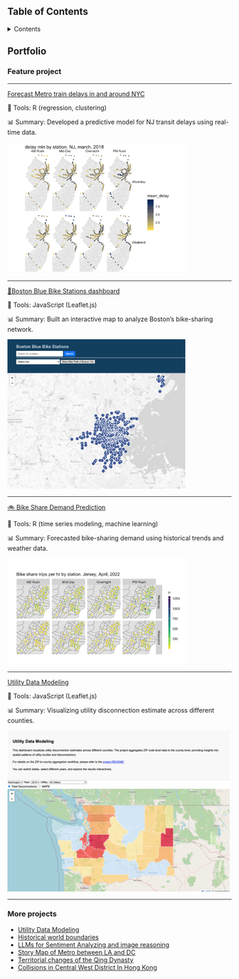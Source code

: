 
## Table of Contents

<details>

   <summary>Contents</summary>

1. [Portfolio](#portfolio)
   1. [Feature project](#feature-project)
   1. [More projects](#more-projects)

</details>


## Portfolio

### Feature project

---
[Forecast Metro train delays in and around NYC](https://sujiatong.github.io/Forecast_Metro_train_delays/ppa_final.html)

📍 Tools: R (regression, clustering)

📊 Summary: Developed a predictive model for NJ transit delays using real-time data.

<img src="images/metro_delay.png?raw=true" width="400"/>

---

[🚴Boston Blue Bike Stations dashboard](https://sujiatong.github.io/Boston_bike_dashboard/boston_bike/index.html)  

📍 Tools: JavaScript (Leaflet.js)

📊 Summary: Built an interactive map to analyze Boston’s bike-sharing network.

<img src="images/boston_bike.png?raw=true" width="400"/>

---
[🚲 Bike Share Demand Prediction](https://sujiatong.github.io/ppa_upenn/hw5b/Su_Jiatong_HW5b.html)

📍 Tools: R (time series modeling, machine learning)

📊 Summary: Forecasted bike-sharing demand using historical trends and weather data.

<img src="images/bike_share.png?raw=true" width="400"/>

---

[Utility Data Modeling](https://sujiatong.github.io/MUSA-Praticum-Jiatong/dashboard/index.html)

📍 Tools:  JavaScript (Leaflet.js)

📊 Summary: Visualizing utility disconnection estimate across different counties.

<img src="images/utility.png" width="500"/>

---

### More projects

- [Utility Data Modeling](https://github.com/sujiatong/MUSA-Praticum-Jiatong?tab=readme-ov-file)
- [Historical world boundaries](https://sujiatong.github.io/engagement_project/frontend/index.html)
- [LLMs for Sentiment Analyzing and image reasoning](https://github.com/sujiatong/Final-project-MUSA-6950)
- [Story Map of Metro between LA and DC](https://sujiatong.github.io/story_map_project/jiatong%20su/)
- [Territorial changes of the Qing Dynasty](https://sujiatong.github.io/30DayMap-Jiatong/day12/day12.html)
- [Collisions in Central West District In Hong Kong](https://sujiatong.github.io/30DayMap-Jiatong/day4_hext/day_4.html)



<!-- <p style="font-size:11px">Page template forked from <a href="https://github.com/evanca/quick-portfolio">evanca</a></p> -->
<!-- Remove above link if you don't want to attibute -->
